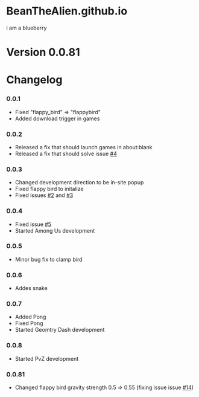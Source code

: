 # BeanTheAlien.github.io
i am a blueberry

# Version 0.0.81

# Changelog
### 0.0.1
- Fixed "flappy_bird" => "flappybird"
- Added download trigger in games
### 0.0.2
- Released a fix that should launch games in about:blank
- Released a fix that should solve issue <a href="https://github.com/BeanTheAlien/BeanTheAlien.github.io/issues/4">#4</a>
### 0.0.3
- Changed development direction to be in-site popup
- Fixed flappy bird to initalize
- Fixed issues <a href="https://github.com/BeanTheAlien/BeanTheAlien.github.io/issues/2">#2</a> and <a href="https://github.com/BeanTheAlien/BeanTheAlien.github.io/issues/3">#3</a>
### 0.0.4
- Fixed issue <a href="https://github.com/BeanTheAlien/BeanTheAlien.github.io/issues/5">#5</a>
- Started Among Us development
### 0.0.5
- Minor bug fix to clamp bird
### 0.0.6
- Addes snake
### 0.0.7
- Added Pong
- Fixed Pong
- Started Geomtry Dash development
### 0.0.8
- Started PvZ development
### 0.0.81
- Changed flappy bird gravity strength 0.5 => 0.55 (fixing issue issue <a href="https://github.com/BeanTheAlien/BeanTheAlien.github.io/issues/14">#14</a>)

